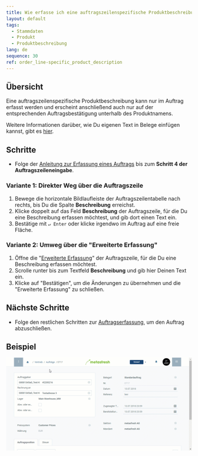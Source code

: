 ```yaml
---
title: Wie erfasse ich eine auftragszeilenspezifische Produktbeschreibung?
layout: default
tags:
  - Stammdaten
  - Produkt
  - Produktbeschreibung
lang: de
sequence: 30
ref: order_line-specific_product_description
---
```


## Übersicht
Eine auftragszeilenspezifische Produktbeschreibung kann nur im Auftrag erfasst werden und erscheint anschließend auch nur auf der entsprechenden Auftragsbestätigung unterhalb des Produktnamens.

Weitere Informationen darüber, wie Du eigenen Text in Belege einfügen kannst, gibt es [hier](Text_auf_Belege_drucken-allgemein).

## Schritte
- Folge der [Anleitung zur Erfassung eines Auftrags](Auftrag_erfassen) bis zum **Schritt 4 der Auftragszeileneingabe**.

### Variante 1: Direkter Weg über die Auftragszeile
1. Bewege die horizontale Bildlaufleiste der Auftragszeilentabelle nach rechts, bis Du die Spalte **Beschreibung** erreichst.
1. Klicke doppelt auf das Feld **Beschreibung** der Auftragszeile, für die Du eine Beschreibung erfassen möchtest, und gib dort einen Text ein.
1. Bestätige mit `↵ Enter` oder klicke irgendwo im Auftrag auf eine freie Fläche.

### Variante 2: Umweg über die "Erweiterte Erfassung"
1. Öffne die "[Erweiterte Erfassung](AdvancedEditTab_Öffnen)" der Auftragszeile, für die Du eine Beschreibung erfassen möchtest.
1. Scrolle runter bis zum Textfeld **Beschreibung** und gib hier Deinen Text ein.
1. Klicke auf "Bestätigen", um die Änderungen zu übernehmen und die "Erweiterte Erfassung" zu schließen.

## Nächste Schritte
- Folge den restlichen Schritten zur [Auftragserfassung](Auftrag_erfassen), um den Auftrag abzuschließen.

## Beispiel
![](assets/Auftragszeilenspezifische_Produktbeschreibung.gif)
